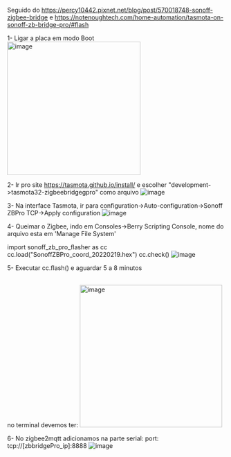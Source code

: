 Seguido do https://percy10442.pixnet.net/blog/post/570018748-sonoff-zigbee-bridge e https://notenoughtech.com/home-automation/tasmota-on-sonoff-zb-bridge-pro/#flash


1- Ligar a placa em modo Boot
<br><img width="308" alt="image" src="https://github.com/pozzari/SONOFF-Zigbee-Bridge-Pro-to-Tasmota/assets/39385337/bed3f59d-a8bb-469e-87d7-6d2af0099961">


2- Ir pro site https://tasmota.github.io/install/ e escolher "development->tasmota32-zigbeebridgegpro" como arquivo
![image](https://github.com/pozzari/SONOFF-Zigbee-Bridge-Pro-to-Tasmota/assets/39385337/c85a40c2-8a4f-442a-92c6-299bf57f741f)

3- Na interface Tasmota, ir para configuration->Auto-configuration->Sonoff ZBPro TCP->Apply configuration
![image](https://github.com/pozzari/SONOFF-Zigbee-Bridge-Pro-to-Tasmota/assets/39385337/d8d57ff8-829a-46e8-b54d-4da425908de2)

4- Queimar o Zigbee, indo em Consoles->Berry Scripting Console, nome do arquivo esta em 'Manage File System'

import sonoff_zb_pro_flasher as cc
cc.load("SonoffZBPro_coord_20220219.hex")
cc.check()
![image](https://github.com/pozzari/SONOFF-Zigbee-Bridge-Pro-to-Tasmota/assets/39385337/a58fee51-2f8e-4cbb-bbec-514d73603faa)


5- Executar cc.flash() e aguardar 5 a 8 minutos

<br>no terminal devemos ter: <img width="329" alt="image" src="https://github.com/pozzari/SONOFF-Zigbee-Bridge-Pro-to-Tasmota/assets/39385337/dab20cda-e930-469a-b5fb-409f97a14379">


6- No zigbee2mqtt adicionamos na parte serial: 
  port: tcp://[zbbridgePro_ip]:8888
  ![image](https://github.com/pozzari/SONOFF-Zigbee-Bridge-Pro-to-Tasmota/assets/39385337/0c649034-754f-49c2-9094-9b79dddf72b4)


